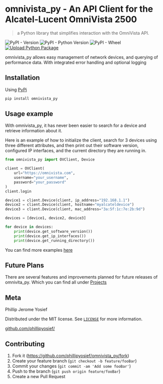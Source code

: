 # omnivista_py - An API Client for the Alcatel-Lucent OmniVista 2500
> a Python library that simplifies interaction with the OmniVista API.

![PyPI - Version](https://img.shields.io/pypi/v/omnivista_py)
![PyPI - Python Version](https://img.shields.io/pypi/pyversions/omnivista_py)
![PyPI - Wheel](https://img.shields.io/pypi/wheel/omnivista_py)
[![Upload Python Package](https://github.com/phillipyosief/omnivista_py/actions/workflows/python-publish.yml/badge.svg)](https://github.com/phillipyosief/omnivista_py/actions/workflows/python-publish.yml)

omnivista_py allows easy management of network devices, and querying of performance data. With integrated error handling and optional logging

## Installation

Using [PyPi](https://pypi.org/project/omnivista-py/)
```sh
pip install omnivista_py
```

## Usage example

With omnivista_py, it has never been easier to search for a device and retrieve information about it.

Here is an example of how to initialize the client, search for 3 devices using three different attributes, and then print out their software version, configured IP interfaces, and the current directory they are running in.
```python
from omnivista_py import OVClient, Device

client = OVClient(
    url="https://omnivista.com",
    username="your_username",
    password="your_password"
)
client.login

device1 = client.Device(client, ip_address="192.168.1.1")
device2 = client.Device(client, hostname="myalcateldevice")
device3 = client.Device(client, mac_address="3a:5f:1c:7e:2b:9d")

devices = [device1, device2, device3]

for device in devices:
    print(device.get_software_version())
    print(device.get_ip_interfaces())
    print(device.get_running_directory())
```

You can find more examples [here]()

## Future Plans
There are several features and improvements planned for future releases of omnivita_py.
Which you can find all under [Projects](https://github.com/phillipyosief/omnivista_py/projects)


## Meta

Phillip Jerome Yosief

Distributed under the MIT license. See [``LICENSE``](LICENSE) for more information.

[github.com/phillipyosief/](https://github.com/phillipyosief/)

## Contributing

1. Fork it (<https://github.com/phillipyosief/omnivista_py/fork>)
2. Create your feature branch (`git checkout -b feature/fooBar`)
3. Commit your changes (`git commit -am 'Add some fooBar'`)
4. Push to the branch (`git push origin feature/fooBar`)
5. Create a new Pull Request
